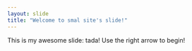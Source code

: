 ```yaml
---
layout: slide
title: "Welcome to smal site's slide!"
---
```

This is my awesome slide: tada!
Use the right arrow to begin!
